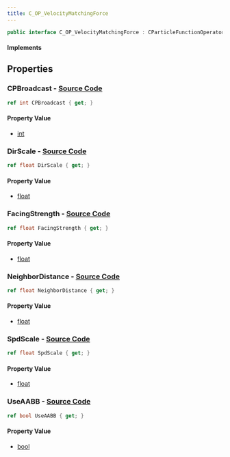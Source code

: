 ```yaml
---
title: C_OP_VelocityMatchingForce
---
```


```csharp
public interface C_OP_VelocityMatchingForce : CParticleFunctionOperator, CParticleFunction, ISchemaClass<CParticleFunction>, ISchemaClass<CParticleFunctionOperator>, ISchemaClass<C_OP_VelocityMatchingForce>, ISchemaField, ISchemaClass, INativeHandle
```

#### Implements

## Properties

### **CPBroadcast** - [Source Code](https://github.com/swiftly-solution/swiftlys2/blob/main/managed/src/SwiftlyS2.Generated/Schemas/Interfaces/C_OP_VelocityMatchingForce.cs#L26)

```csharp
ref int CPBroadcast { get; }
```

#### Property Value

- [int](https://learn.microsoft.com/dotnet/api/system.int32)

### **DirScale** - [Source Code](https://github.com/swiftly-solution/swiftlys2/blob/main/managed/src/SwiftlyS2.Generated/Schemas/Interfaces/C_OP_VelocityMatchingForce.cs#L16)

```csharp
ref float DirScale { get; }
```

#### Property Value

- [float](https://learn.microsoft.com/dotnet/api/system.single)

### **FacingStrength** - [Source Code](https://github.com/swiftly-solution/swiftlys2/blob/main/managed/src/SwiftlyS2.Generated/Schemas/Interfaces/C_OP_VelocityMatchingForce.cs#L22)

```csharp
ref float FacingStrength { get; }
```

#### Property Value

- [float](https://learn.microsoft.com/dotnet/api/system.single)

### **NeighborDistance** - [Source Code](https://github.com/swiftly-solution/swiftlys2/blob/main/managed/src/SwiftlyS2.Generated/Schemas/Interfaces/C_OP_VelocityMatchingForce.cs#L20)

```csharp
ref float NeighborDistance { get; }
```

#### Property Value

- [float](https://learn.microsoft.com/dotnet/api/system.single)

### **SpdScale** - [Source Code](https://github.com/swiftly-solution/swiftlys2/blob/main/managed/src/SwiftlyS2.Generated/Schemas/Interfaces/C_OP_VelocityMatchingForce.cs#L18)

```csharp
ref float SpdScale { get; }
```

#### Property Value

- [float](https://learn.microsoft.com/dotnet/api/system.single)

### **UseAABB** - [Source Code](https://github.com/swiftly-solution/swiftlys2/blob/main/managed/src/SwiftlyS2.Generated/Schemas/Interfaces/C_OP_VelocityMatchingForce.cs#L24)

```csharp
ref bool UseAABB { get; }
```

#### Property Value

- [bool](https://learn.microsoft.com/dotnet/api/system.boolean)

